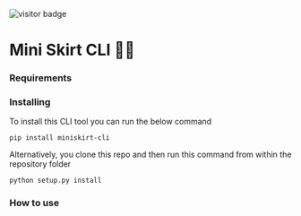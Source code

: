![visitor badge](https://visitor-badge.glitch.me/badge?page_id=india-kerle.miniskirt-cli)

# Mini Skirt CLI 💅💕

### Requirements

### Installing
To install this CLI tool you can run the below command
```
pip install miniskirt-cli
```

Alternatively, you clone this repo and then run this command from within the repository folder
```
python setup.py install
```
### How to use
